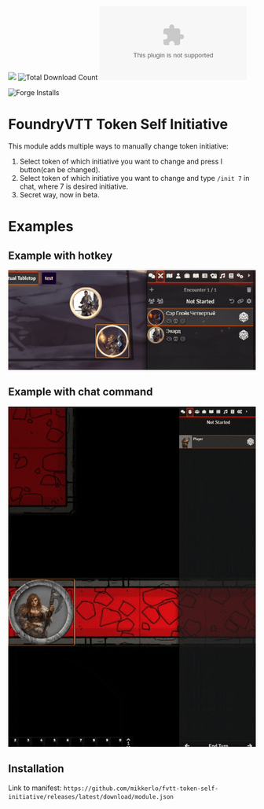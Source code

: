 ![](https://img.shields.io/badge/Foundry-v10-informational)
![Total Download Count](https://img.shields.io/github/downloads/mikkerlo/fvtt-token-self-initiative/total)
![Latest Release Download Count](https://img.shields.io/github/downloads/mikkerlo/fvtt-token-self-initiative/latest/module.zip)

<!--- Forge Bazaar Install % Badge -->
<!--- replace <your-module-name> with the `name` in your manifest -->
![Forge Installs](https://img.shields.io/badge/dynamic/json?label=Forge%20Installs&query=package.installs&suffix=%25&url=https%3A%2F%2Fforge-vtt.com%2Fapi%2Fbazaar%2Fpackage%2Fself-player-init&colorB=4aa94a)

# FoundryVTT Token Self Initiative

This module adds multiple ways to manually change token initiative:
1. Select token of which initiative you want to change and press I button(can be changed).
2. Select token of which initiative you want to change and type `/init 7` in chat, where 7 is desired initiative.
3. Secret way, now in beta.

# Examples

## Example with hotkey
![Example with hotkey](readme_files/fvtt-token-self-init-hotkey.gif)

## Example with chat command
![Example with chat](readme_files/fvtt-token-self-init-optimize.gif)

## Installation

Link to manifest: `https://github.com/mikkerlo/fvtt-token-self-initiative/releases/latest/download/module.json`

